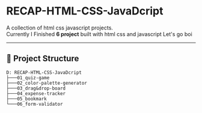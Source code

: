 ﻿# RECAP-HTML-CSS-JavaDcript

A collection of html css javascript projects.  
Currently I Finished **6 project** built with html css and javascript
Let's go boi

---

## 📂 Project Structure

```
D: RECAP-HTML-CSS-JavaDcript
├───01_quiz-game
├───02_color-palette-generator
├───03_drag&drop-board
├───04_expense-tracker
├───05_bookmark
└───06_form-validator
```
